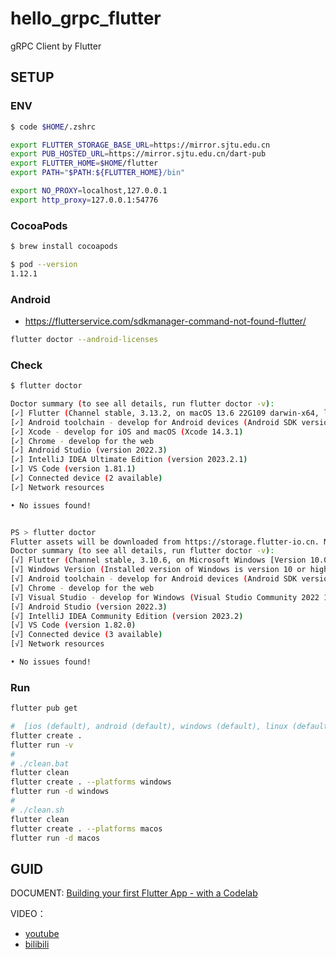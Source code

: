 # hello_grpc_flutter

gRPC Client by Flutter

## SETUP

### ENV

```sh
$ code $HOME/.zshrc

export FLUTTER_STORAGE_BASE_URL=https://mirror.sjtu.edu.cn
export PUB_HOSTED_URL=https://mirror.sjtu.edu.cn/dart-pub
export FLUTTER_HOME=$HOME/flutter
export PATH="$PATH:${FLUTTER_HOME}/bin"

export NO_PROXY=localhost,127.0.0.1
export http_proxy=127.0.0.1:54776
```

### CocoaPods

```sh
$ brew install cocoapods

$ pod --version
1.12.1
```

### Android

- <https://flutterservice.com/sdkmanager-command-not-found-flutter/>

```sh
flutter doctor --android-licenses
```

### Check

```sh
$ flutter doctor

Doctor summary (to see all details, run flutter doctor -v):
[✓] Flutter (Channel stable, 3.13.2, on macOS 13.6 22G109 darwin-x64, locale zh-Hans)
[✓] Android toolchain - develop for Android devices (Android SDK version 34.0.0)
[✓] Xcode - develop for iOS and macOS (Xcode 14.3.1)
[✓] Chrome - develop for the web
[✓] Android Studio (version 2022.3)
[✓] IntelliJ IDEA Ultimate Edition (version 2023.2.1)
[✓] VS Code (version 1.81.1)
[✓] Connected device (2 available)
[✓] Network resources

• No issues found!


PS > flutter doctor
Flutter assets will be downloaded from https://storage.flutter-io.cn. Make sure you trust this source!
Doctor summary (to see all details, run flutter doctor -v):
[√] Flutter (Channel stable, 3.10.6, on Microsoft Windows [Version 10.0.22621.2215], locale zh-CN)
[√] Windows Version (Installed version of Windows is version 10 or higher)
[√] Android toolchain - develop for Android devices (Android SDK version 34.0.0)
[√] Chrome - develop for the web
[√] Visual Studio - develop for Windows (Visual Studio Community 2022 17.7.3)
[√] Android Studio (version 2022.3)
[√] IntelliJ IDEA Community Edition (version 2023.2)
[√] VS Code (version 1.82.0)
[√] Connected device (3 available)
[√] Network resources

• No issues found!
```

### Run

```sh
flutter pub get

#  [ios (default), android (default), windows (default), linux (default), macos (default), web (default)]
flutter create .
flutter run -v
#
# ./clean.bat
flutter clean
flutter create . --platforms windows
flutter run -d windows
#
# ./clean.sh
flutter clean
flutter create . --platforms macos
flutter run -d macos
```

## GUID

DOCUMENT: [Building your first Flutter App - with a Codelab](https://codelabs.developers.google.com/codelabs/flutter-codelab-first)

VIDEO：

- [youtube](https://www.youtube.com/watch?v=8sAyPDLorek)
- [bilibili](https://www.bilibili.com/video/BV1Uh4y1R7RC)
